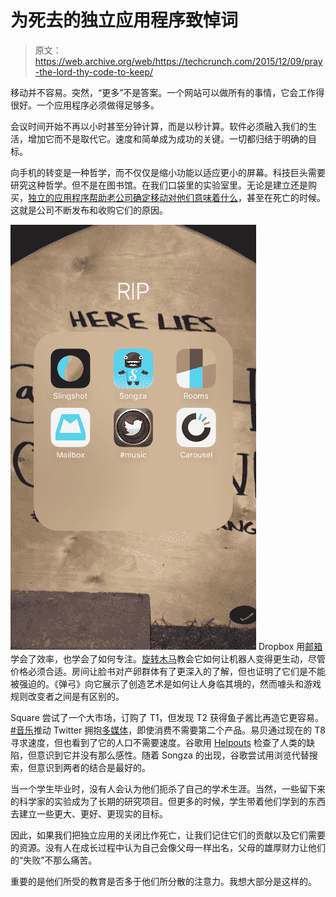 # 为死去的独立应用程序致悼词 

> 原文：<https://web.archive.org/web/https://techcrunch.com/2015/12/09/pray-the-lord-thy-code-to-keep/>

移动并不容易。突然，“更多”不是答案。一个网站可以做所有的事情，它会工作得很好。一个应用程序必须做得足够多。

会议时间开始不再以小时甚至分钟计算，而是以秒计算。软件必须融入我们的生活，增加它而不是取代它。速度和简单成为成功的关键。一切都归结于明确的目标。

向手机的转变是一种哲学，而不仅仅是缩小功能以适应更小的屏幕。科技巨头需要研究这种哲学。但不是在图书馆。在我们口袋里的实验室里。无论是建立还是购买，[独立的应用程序帮助老公司确定移动对他们意味着什么](https://web.archive.org/web/20221006002519/https://beta.techcrunch.com/2014/08/04/why-standalone-apps-are-supposed-to-fail/)，甚至在死亡的时候。这就是公司不断发布和收购它们的原因。

![IMG_4102](img/c72b23a3b8ae7db03897ca1ba8b59f33.png) Dropbox 用[邮箱](https://web.archive.org/web/20221006002519/https://beta.techcrunch.com/2015/12/07/failing-to-find-users-dropbox-will-shut-down-mailbox-in-february-2016-and-carousel-in-march/)学会了效率，也学会了如何专注。[旋转木马](https://web.archive.org/web/20221006002519/https://beta.techcrunch.com/2015/12/07/failing-to-find-users-dropbox-will-shut-down-mailbox-in-february-2016-and-carousel-in-march/)教会它如何让机器人变得更生动，尽管价格必须合适。房间让脸书对产卵群体有了更深入的了解，但也证明了它们是不能被强迫的。《弹弓》向它展示了创造艺术是如何让人身临其境的，然而噱头和游戏规则改变者之间是有区别的。

Square 尝试了一个大市场，订购了 T1，但发现 T2 获得鱼子酱比再造它更容易。[#音乐](https://web.archive.org/web/20221006002519/https://beta.techcrunch.com/2014/03/21/i-wont-miss-the-hashtag/)推动 Twitter 拥抱[多媒体](https://web.archive.org/web/20221006002519/https://beta.techcrunch.com/2014/10/17/music-in-twitter-not-twitter-music/)，即使消费不需要第二个产品。易贝通过现在的 T8 寻求速度，但也看到了它的人口不需要速度。谷歌用 [Helpouts](https://web.archive.org/web/20221006002519/https://beta.techcrunch.com/2015/02/13/google-pulls-its-helpouts-mobile-applications-from-the-app-stores/) 检查了人类的缺陷，但意识到它并没有那么感性。随着 Songza 的出现，谷歌尝试用浏览代替搜索，但意识到两者的结合是最好的。

当一个学生毕业时，没有人会认为他们扼杀了自己的学术生涯。当然，一些留下来的科学家的实验成为了长期的研究项目。但更多的时候，学生带着他们学到的东西去建立一些更大、更好、更现实的目标。

因此，如果我们把独立应用的关闭比作死亡，让我们记住它们的贡献以及它们需要的资源。没有人在成长过程中认为自己会像父母一样出名，父母的雄厚财力让他们的“失败”不那么痛苦。

重要的是他们所受的教育是否多于他们所分散的注意力。我想大部分是这样的。